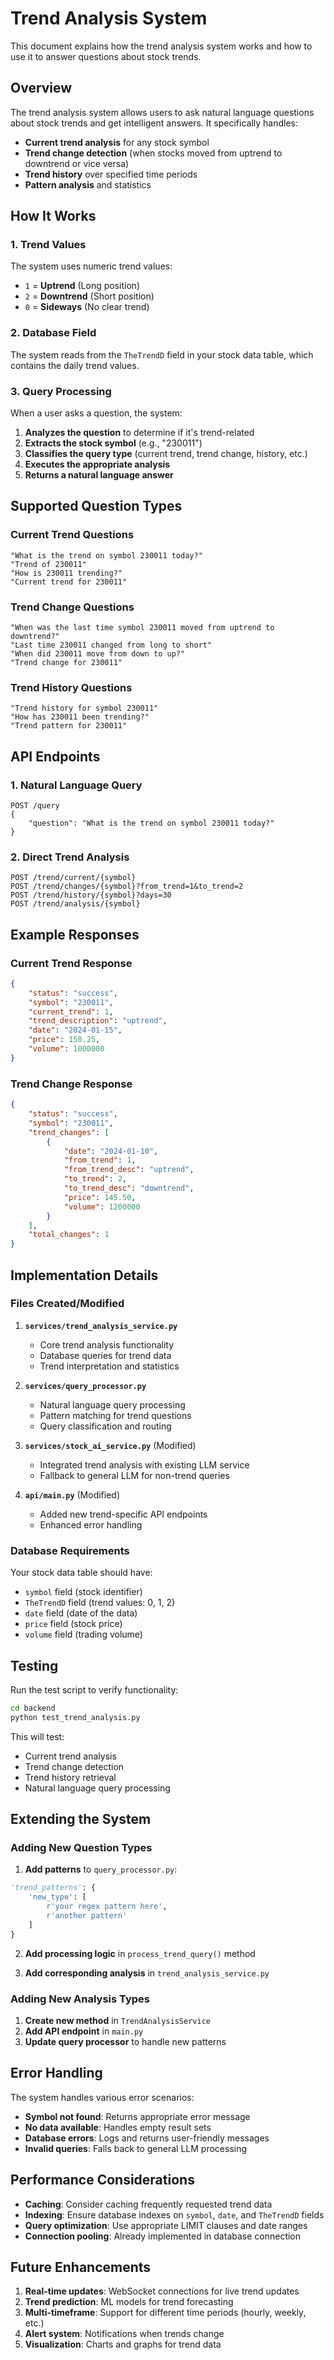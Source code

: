 # Trend Analysis System

This document explains how the trend analysis system works and how to use it to answer questions about stock trends.

## Overview

The trend analysis system allows users to ask natural language questions about stock trends and get intelligent answers. It specifically handles:

- **Current trend analysis** for any stock symbol
- **Trend change detection** (when stocks moved from uptrend to downtrend or vice versa)
- **Trend history** over specified time periods
- **Pattern analysis** and statistics

## How It Works

### 1. Trend Values
The system uses numeric trend values:
- `1` = **Uptrend** (Long position)
- `2` = **Downtrend** (Short position)  
- `0` = **Sideways** (No clear trend)

### 2. Database Field
The system reads from the `TheTrendD` field in your stock data table, which contains the daily trend values.

### 3. Query Processing
When a user asks a question, the system:
1. **Analyzes the question** to determine if it's trend-related
2. **Extracts the stock symbol** (e.g., "230011")
3. **Classifies the query type** (current trend, trend change, history, etc.)
4. **Executes the appropriate analysis**
5. **Returns a natural language answer**

## Supported Question Types

### Current Trend Questions
```
"What is the trend on symbol 230011 today?"
"Trend of 230011"
"How is 230011 trending?"
"Current trend for 230011"
```

### Trend Change Questions
```
"When was the last time symbol 230011 moved from uptrend to downtrend?"
"Last time 230011 changed from long to short"
"When did 230011 move from down to up?"
"Trend change for 230011"
```

### Trend History Questions
```
"Trend history for symbol 230011"
"How has 230011 been trending?"
"Trend pattern for 230011"
```

## API Endpoints

### 1. Natural Language Query
```
POST /query
{
    "question": "What is the trend on symbol 230011 today?"
}
```

### 2. Direct Trend Analysis
```
POST /trend/current/{symbol}
POST /trend/changes/{symbol}?from_trend=1&to_trend=2
POST /trend/history/{symbol}?days=30
POST /trend/analysis/{symbol}
```

## Example Responses

### Current Trend Response
```json
{
    "status": "success",
    "symbol": "230011",
    "current_trend": 1,
    "trend_description": "uptrend",
    "date": "2024-01-15",
    "price": 150.25,
    "volume": 1000000
}
```

### Trend Change Response
```json
{
    "status": "success",
    "symbol": "230011",
    "trend_changes": [
        {
            "date": "2024-01-10",
            "from_trend": 1,
            "from_trend_desc": "uptrend",
            "to_trend": 2,
            "to_trend_desc": "downtrend",
            "price": 145.50,
            "volume": 1200000
        }
    ],
    "total_changes": 1
}
```

## Implementation Details

### Files Created/Modified

1. **`services/trend_analysis_service.py`**
   - Core trend analysis functionality
   - Database queries for trend data
   - Trend interpretation and statistics

2. **`services/query_processor.py`**
   - Natural language query processing
   - Pattern matching for trend questions
   - Query classification and routing

3. **`services/stock_ai_service.py`** (Modified)
   - Integrated trend analysis with existing LLM service
   - Fallback to general LLM for non-trend queries

4. **`api/main.py`** (Modified)
   - Added new trend-specific API endpoints
   - Enhanced error handling

### Database Requirements

Your stock data table should have:
- `symbol` field (stock identifier)
- `TheTrendD` field (trend values: 0, 1, 2)
- `date` field (date of the data)
- `price` field (stock price)
- `volume` field (trading volume)

## Testing

Run the test script to verify functionality:

```bash
cd backend
python test_trend_analysis.py
```

This will test:
- Current trend analysis
- Trend change detection
- Trend history retrieval
- Natural language query processing

## Extending the System

### Adding New Question Types

1. **Add patterns** to `query_processor.py`:
```python
'trend_patterns': {
    'new_type': [
        r'your regex pattern here',
        r'another pattern'
    ]
}
```

2. **Add processing logic** in `process_trend_query()` method

3. **Add corresponding analysis** in `trend_analysis_service.py`

### Adding New Analysis Types

1. **Create new method** in `TrendAnalysisService`
2. **Add API endpoint** in `main.py`
3. **Update query processor** to handle new patterns

## Error Handling

The system handles various error scenarios:
- **Symbol not found**: Returns appropriate error message
- **No data available**: Handles empty result sets
- **Database errors**: Logs and returns user-friendly messages
- **Invalid queries**: Falls back to general LLM processing

## Performance Considerations

- **Caching**: Consider caching frequently requested trend data
- **Indexing**: Ensure database indexes on `symbol`, `date`, and `TheTrendD` fields
- **Query optimization**: Use appropriate LIMIT clauses and date ranges
- **Connection pooling**: Already implemented in database connection

## Future Enhancements

1. **Real-time updates**: WebSocket connections for live trend updates
2. **Trend prediction**: ML models for trend forecasting
3. **Multi-timeframe**: Support for different time periods (hourly, weekly, etc.)
4. **Alert system**: Notifications when trends change
5. **Visualization**: Charts and graphs for trend data 
